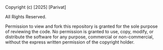 Copyright (c) [2025] [Parivat]

All Rights Reserved.

Permission to view and fork this repository is granted for the sole purpose of reviewing the code. No permission is granted to use, copy, modify, or distribute the software for any purpose, commercial or non-commercial, without the express written permission of the copyright holder.
